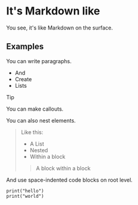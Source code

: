 # It's Markdown like

You see, it's like Markdown on the surface.

## Examples

You can write paragraphs.

* And
* Create
* Lists

> [!TIP]
> You can make callouts.


You can also nest elements.

> Like this:
> * A List
> * Nested
> * Within a block
> 
> > A block
> > within a block

And use space-indented code blocks on root level.

```
print("hello")
print("world")
```

